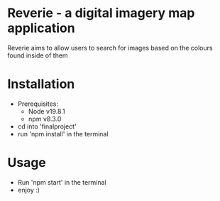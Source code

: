 # Reverie - a digital imagery map application

Reverie aims to allow users to search for images based on the colours found inside of them


# Installation

- Prerequisites:
  - Node v19.8.1 
  - npm v8.3.0 
- cd into 'finalproject'
- run 'npm install' in the terminal

# Usage
- Run 'npm start' in the terminal
- enjoy :)

